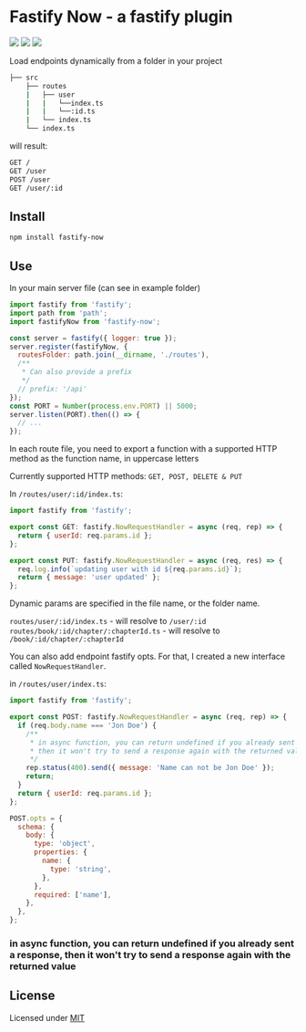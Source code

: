 # Fastify Now - a fastify plugin

![](https://badgen.net/npm/v/fastify-now)
![](https://github.com/yonathan06/fastify-now/workflows/CI/badge.svg)
![](https://img.shields.io/github/license/yonathan06/fastify-now)

Load endpoints dynamically from a folder in your project

```sh
├── src
    ├── routes
    |   ├── user
    |   |   └──index.ts
    |   |   └──:id.ts
    |   └── index.ts
    └── index.ts
```

will result:

```sh
GET /
GET /user
POST /user
GET /user/:id
```

## Install

```sh
npm install fastify-now
```

## Use

In your main server file (can see in example folder)

```javascript
import fastify from 'fastify';
import path from 'path';
import fastifyNow from 'fastify-now';

const server = fastify({ logger: true });
server.register(fastifyNow, {
  routesFolder: path.join(__dirname, './routes'),
  /**
   * Can also provide a prefix
   */
  // prefix: '/api'
});
const PORT = Number(process.env.PORT) || 5000;
server.listen(PORT).then(() => {
  // ...
});
```

In each route file, you need to export a function with a supported HTTP method as the function name, in uppercase letters

Currently supported HTTP methods: `GET, POST, DELETE & PUT`

In `/routes/user/:id/index.ts`:

```javascript
import fastify from 'fastify';

export const GET: fastify.NowRequestHandler = async (req, rep) => {
  return { userId: req.params.id };
};

export const PUT: fastify.NowRequestHandler = async (req, res) => {
  req.log.info(`updating user with id ${req.params.id}`);
  return { message: 'user updated' };
};
```

Dynamic params are specified in the file name, or the folder name.

`routes/user/:id/index.ts` - will resolve to `/user/:id`
`routes/book/:id/chapter/:chapterId.ts` - will resolve to `/book/:id/chapter/:chapterId`

You can also add endpoint fastify opts.
For that, I created a new interface called `NowRequestHandler`.

in `/routes/user/index.ts`:

```javascript
import fastify from 'fastify';

export const POST: fastify.NowRequestHandler = async (req, rep) => {
  if (req.body.name === 'Jon Doe') {
    /**
     * in async function, you can return undefined if you already sent a response
     * then it won't try to send a response again with the returned value;
     */
    rep.status(400).send({ message: 'Name can not be Jon Doe' });
    return;
  }
  return { userId: req.params.id };
};

POST.opts = {
  schema: {
    body: {
      type: 'object',
      properties: {
        name: {
          type: 'string',
        },
      },
      required: ['name'],
    },
  },
};
```

### in async function, you can return undefined if you already sent a response, then it won't try to send a response again with the returned value

## License

Licensed under [MIT](./LICENSE)
